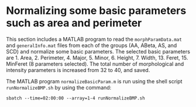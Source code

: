 # Normalizing some basic parameters such as area and perimeter

This section includes a MATLAB program to read the `morphParamData.mat` and `generalInfo.mat` files from each of the groups (AA, ABeta, AS, and SCD) and normalize some basic parameters. The selected basic parameters are 1. Area, 2. Perimeter, 4. Major, 5. Minor, 6. Height, 7. Width, 13. Feret, 15. MinFeret (8 parameters selected). The total number of morphological and intensity parameters is increased from 32 to 40, and saved. 

The MATLAB program `normalizeBasicParam.m` is run using the shell script `runNormalizeBMP.sh` by using the command: 
```
sbatch --time=02:00:00 --array=1-4 runNormalizeBMP.sh
```
